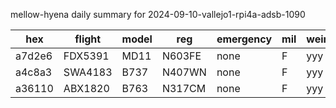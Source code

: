 mellow-hyena daily summary for 2024-09-10-vallejo1-rpi4a-adsb-1090

|hex|flight|model|reg|emergency|mil|weirdo|
|--|--|--|--|--|--|--|
|a7d2e6|FDX5391|MD11|N603FE|none|F|yyy|
|a4c8a3|SWA4183|B737|N407WN|none|F|yyy|
|a36110|ABX1820|B763|N317CM|none|F|yyy|
